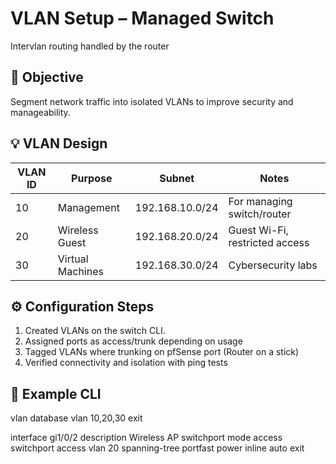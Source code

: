 # VLAN Setup – Managed Switch 
Intervlan routing handled by the router

## 🎯 Objective

Segment network traffic into isolated VLANs to improve security and manageability. 

## 💡 VLAN Design

| VLAN ID | Purpose          | Subnet          | Notes                  |
|---------|------------------|-----------------|-------------------------|
| 10      | Management       | 192.168.10.0/24 | For managing switch/router |
| 20      | Wireless Guest   | 192.168.20.0/24 | Guest Wi-Fi, restricted access |
| 30      | Virtual Machines | 192.168.30.0/24 | Cybersecurity labs |

## ⚙️ Configuration Steps

1. Created VLANs on the switch CLI.
2. Assigned ports as access/trunk depending on usage
3. Tagged VLANs where trunking on pfSense port (Router on a stick) 
4. Verified connectivity and isolation with ping tests

## 📝 Example CLI

vlan database
vlan 10,20,30
exit

interface gi1/0/2
 description Wireless AP
 switchport mode access
 switchport access vlan 20
 spanning-tree portfast
 power inline auto
 exit
